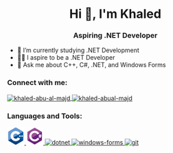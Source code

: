 <h1 align="center">Hi 👋, I'm Khaled</h1>  
<h3 align="center">Aspiring .NET Developer</h3>  

- 🌱 I’m currently studying .NET Development  
- 👨‍💻 I aspire to be a .NET Developer  
- 💬 Ask me about C++, C#, .NET, and Windows Forms  

<h3 align="left">Connect with me:</h3>  
<p align="left">  
  <a href="https://linkedin.com/in/khaled-abu-al-majd-427454326" target="blank">  
    <img align="center" src="https://raw.githubusercontent.com/rahuldkjain/github-profile-readme-generator/master/src/images/icons/Social/linked-in-alt.svg" alt="khaled-abu-al-majd" height="30" width="40" />  
  </a>  
  <a href="https://github.com/KhaledAbuAl-Majd" target="blank">  
    <img align="center" src="https://github.githubassets.com/images/modules/logos_page/GitHub-Mark.png" alt="khaled-abual-majd" height="30" width="30" />  
  </a>  
</p>  

<h3 align="left">Languages and Tools:</h3>  
<p align="left">   
  <a href="https://www.learncpp.com/" target="_blank" rel="noreferrer">  
    <img src="https://raw.githubusercontent.com/devicons/devicon/master/icons/cplusplus/cplusplus-original.svg" alt="cplusplus" width="40" height="40"/>   
  </a>   
  <a href="https://docs.microsoft.com/en-us/dotnet/csharp/" target="_blank" rel="noreferrer">  
    <img src="https://raw.githubusercontent.com/devicons/devicon/master/icons/csharp/csharp-original.svg" alt="csharp" width="40" height="40"/>   
  </a>  
  <a href="https://dotnet.microsoft.com/" target="_blank" rel="noreferrer">  
    <img src="https://cdn.iconscout.com/icon/free/png-256/dot-net-2822589-2349789.png" alt="dotnet" width="40" height="40"/>   
  </a>  
  <a href="https://learn.microsoft.com/en-us/dotnet/desktop/winforms/" target="_blank" rel="noreferrer">  
    <img src="https://upload.wikimedia.org/wikipedia/commons/d/d4/Windows_Forms.svg" alt="windows-forms" width="40" height="40"/>   
  </a>  
  <a href="https://git-scm.com/" target="_blank" rel="noreferrer">  
    <img src="https://www.vectorlogo.zone/logos/git-scm/git-scm-icon.svg" alt="git" width="40" height="40"/>   
  </a>  
</p>
